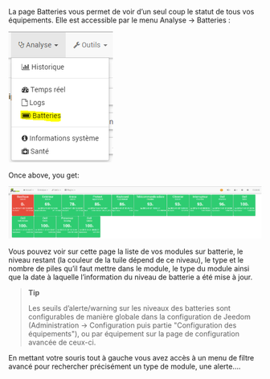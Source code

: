 La page Batteries vous permet de voir d’un seul coup le statut de tous vos équipements. Elle est accessible par le menu Analyse → Batteries :

![](../images/battery.PNG)

Once above, you get:

![](../images/battery2.PNG)

Vous pouvez voir sur cette page la liste de vos modules sur batterie, le niveau restant (la couleur de la tuile dépend de ce niveau), le type et le nombre de piles qu’il faut mettre dans le module, le type du module ainsi que la date à laquelle l’information du niveau de batterie a été mise à jour.

> **Tip**
>
> Les seuils d’alerte/warning sur les niveaux des batteries sont configurables de manière globale dans la configuration de Jeedom (Administration → Configuration puis partie "Configuration des équipements"), ou par équipement sur la page de configuration avancée de ceux-ci.

En mettant votre souris tout à gauche vous avez accès à un menu de filtre avancé pour rechercher précisément un type de module, une alerte….

